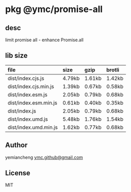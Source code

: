 # pkg @ymc/promise-all

## desc
limit promise all - enhance Promise.all

## lib size  
file | size | gzip | brotli
:---- | :---- | :---- | :----
dist/index.cjs.js | 4.79kb | 1.61kb | 1.42kb
dist/index.cjs.min.js | 1.39kb | 0.67kb | 0.58kb
dist/index.esm.js | 2.05kb | 0.79kb | 0.68kb
dist/index.esm.min.js | 0.61kb | 0.40kb | 0.35kb
dist/index.js | 2.05kb | 0.79kb | 0.68kb
dist/index.umd.js | 5.48kb | 1.76kb | 1.54kb
dist/index.umd.min.js | 1.62kb | 0.77kb | 0.68kb

## Author
yemiancheng <ymc.github@gmail.com>

## License
MIT